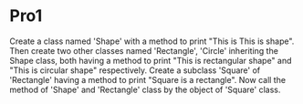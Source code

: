 # Pro1

Create a class named 'Shape' with a method to print "This is This is shape". Then create two other classes named 'Rectangle', 'Circle' inheriting the Shape class, both having a method to print "This is rectangular shape" and "This is circular shape" respectively. Create a subclass 'Square' of 'Rectangle' having a method to print "Square is a rectangle". Now call the method of 'Shape' and 'Rectangle' class by the object of 'Square' class.

